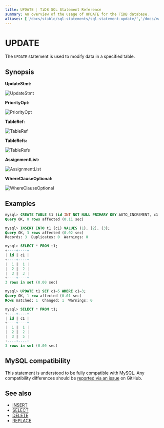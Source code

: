 ```yaml
---
title: UPDATE | TiDB SQL Statement Reference
summary: An overview of the usage of UPDATE for the TiDB database.
aliases: ['/docs/stable/sql-statements/sql-statement-update/','/docs/v4.0/sql-statements/sql-statement-update/','/docs/stable/reference/sql/statements/update/']
---
```


# UPDATE

The `UPDATE` statement is used to modify data in a specified table.

## Synopsis

**UpdateStmt:**

![UpdateStmt](https://docs-download.pingcap.com/media/images/docs/sqlgram/UpdateStmt.png)

**PriorityOpt:**

![PriorityOpt](https://docs-download.pingcap.com/media/images/docs/sqlgram/PriorityOpt.png)

**TableRef:**

![TableRef](https://docs-download.pingcap.com/media/images/docs/sqlgram/TableRef.png)

**TableRefs:**

![TableRefs](https://docs-download.pingcap.com/media/images/docs/sqlgram/TableRefs.png)

**AssignmentList:**

![AssignmentList](https://docs-download.pingcap.com/media/images/docs/sqlgram/AssignmentList.png)

**WhereClauseOptional:**

![WhereClauseOptional](https://docs-download.pingcap.com/media/images/docs/sqlgram/WhereClauseOptional.png)

## Examples

```sql
mysql> CREATE TABLE t1 (id INT NOT NULL PRIMARY KEY AUTO_INCREMENT, c1 INT NOT NULL);
Query OK, 0 rows affected (0.11 sec)

mysql> INSERT INTO t1 (c1) VALUES (1), (2), (3);
Query OK, 3 rows affected (0.02 sec)
Records: 3  Duplicates: 0  Warnings: 0

mysql> SELECT * FROM t1;
+----+----+
| id | c1 |
+----+----+
|  1 |  1 |
|  2 |  2 |
|  3 |  3 |
+----+----+
3 rows in set (0.00 sec)

mysql> UPDATE t1 SET c1=5 WHERE c1=3;
Query OK, 1 row affected (0.01 sec)
Rows matched: 1  Changed: 1  Warnings: 0

mysql> SELECT * FROM t1;
+----+----+
| id | c1 |
+----+----+
|  1 |  1 |
|  2 |  2 |
|  3 |  5 |
+----+----+
3 rows in set (0.00 sec)
```

## MySQL compatibility

This statement is understood to be fully compatible with MySQL. Any compatibility differences should be [reported via an issue](https://github.com/pingcap/tidb/issues/new/choose) on GitHub.

## See also

* [INSERT](/sql-statements/sql-statement-insert.md)
* [SELECT](/sql-statements/sql-statement-select.md)
* [DELETE](/sql-statements/sql-statement-delete.md)
* [REPLACE](/sql-statements/sql-statement-replace.md)
